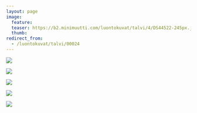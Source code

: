 ```yaml
---
layout: page
image:
  feature:
  teaser: https://b2.minimuutti.com/luontokuvat/talvi/4/DS44522-245px.jpg
  thumb:
redirect_from:
  - /luontokuvat/talvi/00024
---
```


![](https://b2.minimuutti.com/luontokuvat/talvi/4/DS44458-800px.jpg)

![](https://b2.minimuutti.com/luontokuvat/talvi/4/DS44470-800px.jpg)

![](https://b2.minimuutti.com/luontokuvat/talvi/4/DS44493-800px.jpg)

![](https://b2.minimuutti.com/luontokuvat/talvi/4/DS44519-800px.jpg)

![](https://b2.minimuutti.com/luontokuvat/talvi/4/DS44522-800px.jpg)
